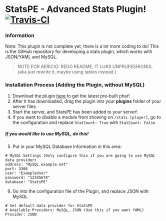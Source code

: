 # StatsPE - Advanced Stats Plugin! [![Travis-CI](https://travis-ci.org/SalmonGER/StatsPE.svg?branch=master)](https://travis-ci.org/SalmonGER/StatsPE)

### Information
Note: This plugin is not complete yet, there is a lot more coding to do!
This is the GitHub repository for developing a stats plugin, which works with JSON/YAML and MySQL.
> NOTE FOR AERICIO: REDO README, IT LUKS UNPRUFESHIONUL (aka just rewrite it, maybe using tables instead.)

### Installation Process (Adding the Plugin, without MySQL)

1. Download the plugin [here](https://github.com/SalmonGER/StatsPE/releases/latest/) to get the latest pre-built phar!
2. After it has downloaded, drag the plugin into your **plugins** folder of your server files.
3. Start the server, and StatsPE has been added to your server!
4. If you want to disable a module from showing on `/stats [player]`, go to the configuration and replace `StatCount: True` with `StatCount: False`

##### If you would like to use MySQL, do this!

5. Put in your MySQL Database information in this area:

```
# MySQL Settings (Only configure this if you are going to use MySQL data provider)
address: "MySQL.example.net"
port: 3306
user: "ExampleUser"
password: "12345678"
database: "StatsPE"
```
6. Go into the configuration file of the Plugin, and replace JSON with MySQL

```
# Set default data provider for StatsPE
# Available Providers: MySQL, JSON (Use this if you want YAML)
Provider: JSON
```

